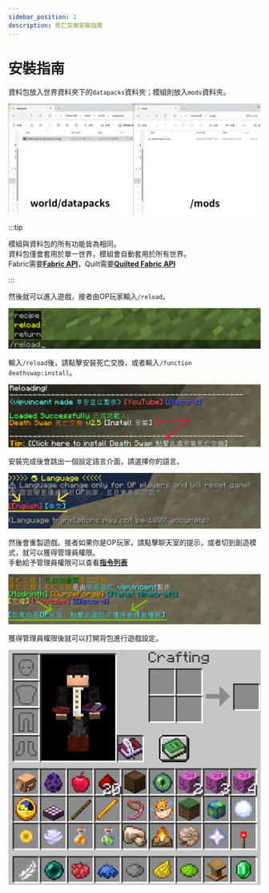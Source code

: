 ```yaml
---
sidebar_position: 1
description: 死亡交換安裝指南
---
```


# 安裝指南

資料包放入世界資料夾下的`datapacks`資料夾；模組則放入`mods`資料夾。

![folder](./img/folder.png)

:::tip

模組與資料包的所有功能皆為相同。   
資料包僅會套用於單一世界，模組會自動套用於所有世界。   
Fabric需要[**Fabric API**](https://modrinth.com/mod/fabric-api)，Quilt需要[**Quilted Fabric API**](https://modrinth.com/mod/qsl)

:::

然後就可以進入遊戲，接者由OP玩家輸入`/reload`。

![reload](./img/reload.png)

輸入`/reload`後，請點擊安裝死亡交換，或者輸入`/function deathswap:install`。

![tip install](./img/load_list.png)

安裝完成後會跳出一個設定語言介面，請選擇你的語言。

![language](./img/language_menu.png)

然後會重製遊戲。接者如果你是OP玩家，請點擊聊天室的提示，或者切到創造模式，就可以獲得管理員權限。   
手動給予管理員權限可以查看[**指令列表**](./command#給予管理員權限)

![reset](./img/reset.png)

獲得管理員權限後就可以打開背包進行遊戲設定。

![setting](./img/setting.png)